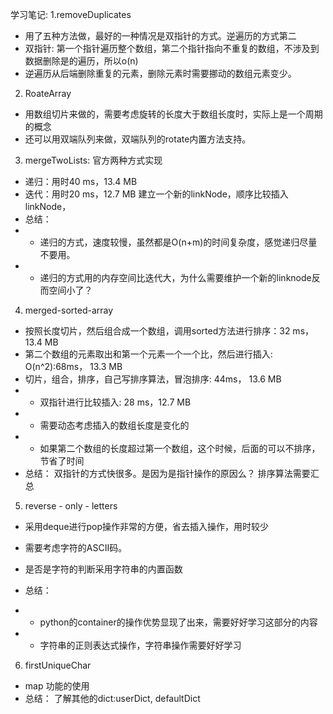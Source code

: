学习笔记:
1.removeDuplicates
* 用了五种方法做，最好的一种情况是双指针的方式。逆遍历的方式第二
* 双指针: 第一个指针遍历整个数组，第二个指针指向不重复的数组，不涉及到数据删除是的遍历，所以o(n)
* 逆遍历从后端删除重复的元素，删除元素时需要挪动的数组元素变少。

2. RoateArray
* 用数组切片来做的，需要考虑旋转的长度大于数组长度时，实际上是一个周期的概念
* 还可以用双端队列来做，双端队列的rotate内置方法支持。

3. mergeTwoLists: 官方两种方式实现
* 递归：用时40 ms，13.4 MB
* 迭代：用时20 ms，12.7 MB 建立一个新的linkNode，顺序比较插入linkNode，
* 总结： 
* * 递归的方式，速度较慢，虽然都是O(n+m)的时间复杂度，感觉递归尽量不要用。
* * 递归的方式用的内存空间比迭代大，为什么需要维护一个新的linknode反而空间小了？
4. merged-sorted-array
* 按照长度切片，然后组合成一个数组，调用sorted方法进行排序：32 ms，13.4 MB
* 第二个数组的元素取出和第一个元素一个一个比，然后进行插入: O(n^2):68ms， 13.3 MB
* 切片，组合，排序，自己写排序算法，冒泡排序: 44ms， 13.6 MB
* * 双指针进行比较插入: 28 ms，12.7 MB
* * 需要动态考虑插入的数组长度是变化的
* * 如果第二个数组的长度超过第一个数组，这个时候，后面的可以不排序，节省了时间
* 总结：
双指针的方式快很多。是因为是指针操作的原因么？
排序算法需要汇总

5. reverse - only - letters
* 采用deque进行pop操作非常的方便，省去插入操作，用时较少
* 需要考虑字符的ASCII码。
* 是否是字符的判断采用字符串的内置函数

* 总结： 
* * python的container的操作优势显现了出来，需要好好学习这部分的内容
* * 字符串的正则表达式操作，字符串操作需要好好学习


6. firstUniqueChar
* map 功能的使用
* 总结： 了解其他的dict:userDict, defaultDict
